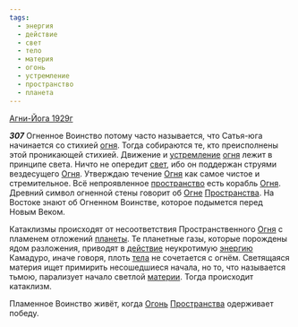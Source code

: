 ```yaml
---
tags:
  - энергия
  - действие
  - свет
  - тело
  - материя
  - огонь
  - устремление
  - пространство
  - планета
---
```


[Агни-Йога 1929г](https://127.0.0.1:4002/agni/1929)

___307___
Огненное Воинство потому часто называется, что Сатья-юга начинается со стихией [огня](../../../tags/#огонь). Тогда собираются те, кто преисполнены этой проникающей стихией. Движение и [устремление](../../../tags/#устремление) [огня](../../../tags/#огонь) лежит в принципе света. Ничто не опередит [свет](../../../tags/#свет), ибо он поддержан струями вездесущего [Огня](../../../tags/#огонь). Утверждаю течение [Огня](../../../tags/#огонь) как самое чистое и стремительное. Всё непроявленное [пространство](../../../tags/#пространство) есть корабль [Огня](../../../tags/#огонь). Древний символ огненной стены говорит об [Огне](../../../tags/#огонь) [Пространства](../../../tags/#пространство). На Востоке знают об Огненном Воинстве, которое подымется перед Новым Веком.   

Катаклизмы происходят от несоответствия Пространственного [Огня](../../../tags/#огонь) с пламенем отложений [планеты](../../../tags/#планета). Те планетные газы, которые порождены ядом разложения, приводят в [действие](../../../tags/#действие) неукротимую [энергию](../../../tags/#энергия) Камадуро, иначе говоря, плоть [тела](../../../tags/#тело) не сочетается с огнём. Светящаяся материя ищет примирить несошедшиеся начала, но то, что называется тьмою, парализует начало светлой [материи](../../../tags/#материя). Тогда происходит катаклизм.   

Пламенное Воинство живёт, когда [Огонь](../../../tags/#огонь) [Пространства](../../../tags/#пространство) одерживает победу.